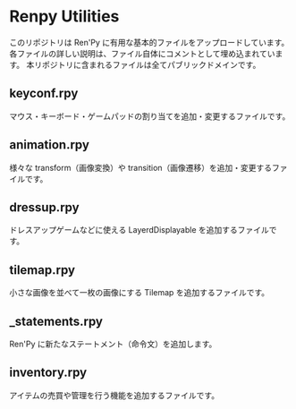 # Renpy Utilities

このリポジトリは Ren'Py に有用な基本的ファイルをアップロードしています。
各ファイルの詳しい説明は、ファイル自体にコメントとして埋め込まれています。
本リポジトリに含まれるファイルは全てパブリックドメインです。


## keyconf.rpy
マウス・キーボード・ゲームパッドの割り当てを追加・変更するファイルです。

## animation.rpy
様々な transform（画像変換）や transition（画像遷移）を追加・変更するファイルです。

## dressup.rpy
ドレスアップゲームなどに使える LayerdDisplayable を追加するファイルです。

## tilemap.rpy
小さな画像を並べて一枚の画像にする Tilemap を追加するファイルです。

## _statements.rpy
Ren'Py に新たなステートメント（命令文）を追加します。

## inventory.rpy
アイテムの売買や管理を行う機能を追加するファイルです。
